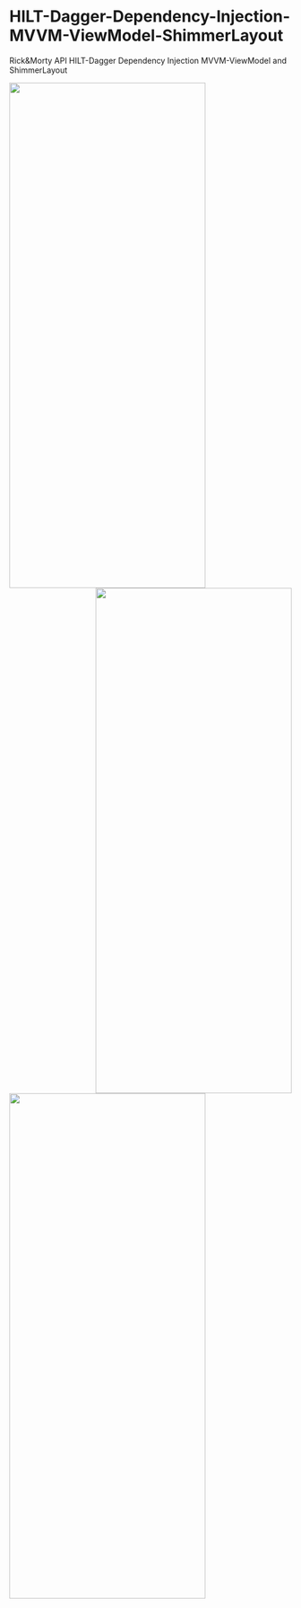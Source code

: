 # HILT-Dagger-Dependency-Injection-MVVM-ViewModel-ShimmerLayout
Rick&amp;Morty API  HILT-Dagger Dependency Injection MVVM-ViewModel and ShimmerLayout

<img src="https://user-images.githubusercontent.com/76838562/172849578-a6e88660-765f-425f-b7d6-8e37894cd04b.png" align="left" height="900" width="350" >
<img src="https://user-images.githubusercontent.com/76838562/172849593-5e0397ee-dc82-424d-a6fc-250668bd8975.png" align="right" height="900" width="350" >
<img src="https://user-images.githubusercontent.com/76838562/172849670-fc084717-fc1c-45b0-b755-2a6a85a7bc12.png" align="left" height="900" width="350" >

